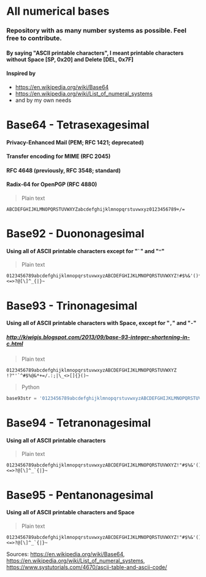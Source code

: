 # All numerical bases
### Repository with as many number systems as possible. Feel free to contribute.
#### By saying "ASCII printable characters", I meant printable characters without Space [SP, 0x20] and Delete [DEL, 0x7F]
#### Inspired by
 * https://en.wikipedia.org/wiki/Base64
 * https://en.wikipedia.org/wiki/List_of_numeral_systems
 * and by my own needs
# Base64 - Tetrasexagesimal
#### Privacy-Enhanced Mail (PEM; RFC 1421; deprecated)
#### Transfer encoding for MIME (RFC 2045)
#### RFC 4648 (previously, RFC 3548; standard)
#### Radix-64 for OpenPGP (RFC 4880)
> Plain text
```
ABCDEFGHIJKLMNOPQRSTUVWXYZabcdefghijklmnopqrstuvwxyz0123456789+/=
```

# Base92 - Duononagesimal
#### Using all of ASCII printable characters except for "`` ` ``" and "`"`"
> Plain text
```
0123456789abcdefghijklmnopqrstuvwxyzABCDEFGHIJKLMNOPQRSTUVWXYZ!#$%&'()*+,-./:;<=>?@[\]^_{|}~ 
```
# Base93 - Trinonagesimal
#### Using all of ASCII printable characters with Space, except for "`,`" and "`-`"
##### http://kiwigis.blogspot.com/2013/09/base-93-integer-shortening-in-c.html
> Plain text
```
0123456789abcdefghijklmnopqrstuvwxyzABCDEFGHIJKLMNOPQRSTUVWXYZ !?"'`^#$%@&*+=/.:;|\_<>[]{}()~
```
> Python
```python
base93str = '0123456789abcdefghijklmnopqrstuvwxyzABCDEFGHIJKLMNOPQRSTUVWXYZ !?"\'`^#$%@&*+=/.:;|\_<>[]{}()~'
```
# Base94 - Tetranonagesimal
#### Using all of ASCII printable characters
> Plain text
```
0123456789abcdefghijklmnopqrstuvwxyzABCDEFGHIJKLMNOPQRSTUVWXYZ!"#$%&'()*+,-./:;<=>?@[\]^_`{|}~
```
# Base95 - Pentanonagesimal
#### Using all of ASCII printable characters and Space
> Plain text
```
0123456789abcdefghijklmnopqrstuvwxyzABCDEFGHIJKLMNOPQRSTUVWXYZ!"#$%&'()*+,-./:;<=>?@[\]^_`{|}~ 
```


Sources:
https://en.wikipedia.org/wiki/Base64, https://en.wikipedia.org/wiki/List_of_numeral_systems, https://www.systutorials.com/4670/ascii-table-and-ascii-code/

